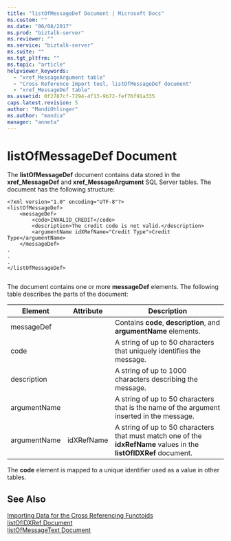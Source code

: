 ```yaml
---
title: "listOfMessageDef Document | Microsoft Docs"
ms.custom: ""
ms.date: "06/08/2017"
ms.prod: "biztalk-server"
ms.reviewer: ""
ms.service: "biztalk-server"
ms.suite: ""
ms.tgt_pltfrm: ""
ms.topic: "article"
helpviewer_keywords: 
  - "xref_MessageArgument table"
  - "Cross Reference Import tool, listOfMessageDef document"
  - "xref_MessageDef table"
ms.assetid: 0f2787cf-7294-4f13-9b72-fef76f91a335
caps.latest.revision: 5
author: "MandiOhlinger"
ms.author: "mandia"
manager: "anneta"
---
```

# listOfMessageDef Document
The **listOfMessageDef** document contains data stored in the **xref_MessageDef** and **xref_MessageArgument** SQL Server tables. The document has the following structure:  
  
```  
<?xml version="1.0" encoding="UTF-8"?>  
<listOfMessageDef>  
    <messageDef>  
        <code>INVALID_CREDIT</code>  
        <description>The credit code is not valid.</description>  
        <argumentName idXRefName="Credit Type">Credit Type</argumentName>  
    </messageDef>  
.  
.  
.  
</listOfMessageDef>  
  
```  
  
 The document contains one or more **messageDef** elements. The following table describes the parts of the document:  
  
|Element|Attribute|Description|  
|-------------|---------------|-----------------|  
|messageDef||Contains **code**, **description**, and **argumentName** elements.|  
|code||A string of up to 50 characters that uniquely identifies the message.|  
|description||A string of up to 1000 characters describing the message.|  
|argumentName||A string of up to 50 characters that is the name of the argument inserted in the message.|  
|argumentName|idXRefName|A string of up to 50 characters that must match one of the **idxRefName** values in the **listOfIDXRef** document.|  
  
 The **code** element is mapped to a unique identifier used as a value in other tables.  
  
## See Also  
 [Importing Data for the Cross Referencing Functoids](../core/importing-data-for-the-cross-referencing-functoids.md)   
 [listOfIDXRef Document](../core/listofidxref-document.md)   
 [listOfMessageText Document](../core/listofmessagetext-document.md)
